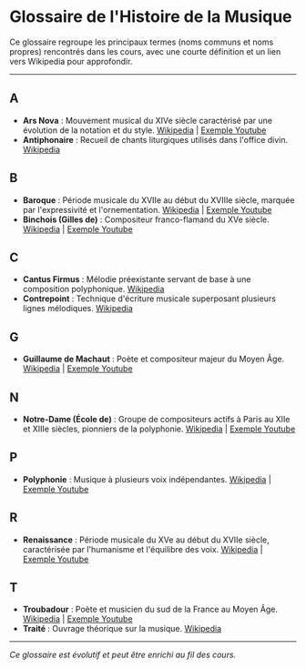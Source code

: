 # Glossaire de l'Histoire de la Musique

Ce glossaire regroupe les principaux termes (noms communs et noms propres) rencontrés dans les cours, avec une courte définition et un lien vers Wikipedia pour approfondir.

---

## A

- **Ars Nova** : Mouvement musical du XIVe siècle caractérisé par une évolution de la notation et du style. [Wikipedia](https://fr.wikipedia.org/wiki/Ars_nova) | [Exemple Youtube](https://www.youtube.com/watch?v=2cQ5U5gC4FI)
- **Antiphonaire** : Recueil de chants liturgiques utilisés dans l'office divin. [Wikipedia](https://fr.wikipedia.org/wiki/Antiphonaire)

## B

- **Baroque** : Période musicale du XVIIe au début du XVIIIe siècle, marquée par l'expressivité et l'ornementation. [Wikipedia](https://fr.wikipedia.org/wiki/Musique_baroque) | [Exemple Youtube](https://www.youtube.com/watch?v=JvNQLJ1_HQ0)
- **Binchois (Gilles de)** : Compositeur franco-flamand du XVe siècle. [Wikipedia](https://fr.wikipedia.org/wiki/Gilles_Binchois) | [Exemple Youtube](https://www.youtube.com/watch?v=QnQk6w1Q2nA)

## C

- **Cantus Firmus** : Mélodie préexistante servant de base à une composition polyphonique. [Wikipedia](https://fr.wikipedia.org/wiki/Cantus_firmus)
- **Contrepoint** : Technique d'écriture musicale superposant plusieurs lignes mélodiques. [Wikipedia](https://fr.wikipedia.org/wiki/Contrepoint)

## G

- **Guillaume de Machaut** : Poète et compositeur majeur du Moyen Âge. [Wikipedia](https://fr.wikipedia.org/wiki/Guillaume_de_Machaut) | [Exemple Youtube](https://www.youtube.com/watch?v=AKpexxzR4Ak)

## N

- **Notre-Dame (École de)** : Groupe de compositeurs actifs à Paris au XIIe et XIIIe siècles, pionniers de la polyphonie. [Wikipedia](https://fr.wikipedia.org/wiki/%C3%89cole_de_Notre-Dame) | [Exemple Youtube](https://www.youtube.com/watch?v=bpgaEFmdFcM)

## P

- **Polyphonie** : Musique à plusieurs voix indépendantes. [Wikipedia](https://fr.wikipedia.org/wiki/Polyphonie) | [Exemple Youtube](https://www.youtube.com/watch?v=QwCuFaq2L3U)

## R

- **Renaissance** : Période musicale du XVe au début du XVIIe siècle, caractérisée par l'humanisme et l'équilibre des voix. [Wikipedia](https://fr.wikipedia.org/wiki/Musique_de_la_Renaissance) | [Exemple Youtube](https://www.youtube.com/watch?v=95DJ7oqTWK8)

## T

- **Troubadour** : Poète et musicien du sud de la France au Moyen Âge. [Wikipedia](https://fr.wikipedia.org/wiki/Troubadour) | [Exemple Youtube](https://www.youtube.com/watch?v=1a8pI65emDE)
- **Traité** : Ouvrage théorique sur la musique. [Wikipedia](https://fr.wikipedia.org/wiki/Traité_(musique))

---

*Ce glossaire est évolutif et peut être enrichi au fil des cours.*
